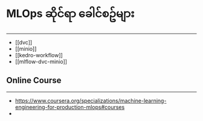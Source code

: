 
# MLOps ဆိုင်ရာ ခေါင်စဥ်များ
---


* [[dvc]]
* [[minio]]
* [[kedro-workflow]]
* [[mlflow-dvc-minio]]

## Online Course 
---
- https://www.coursera.org/specializations/machine-learning-engineering-for-production-mlops#courses 
- 